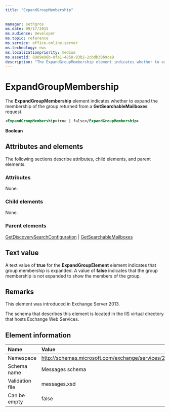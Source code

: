 ```yaml
---
title: "ExpandGroupMembership"
 
 
manager: sethgros
ms.date: 09/17/2015
ms.audience: Developer
ms.topic: reference
ms.service: office-online-server
ms.technology: ews
ms.localizationpriority: medium
ms.assetid: 8989e96b-8fa1-4858-93b2-2cbdb30b9ca9
description: "The ExpandGroupMembership element indicates whether to expand the membership of the group returned from a GetSearchableMailboxes request."
---
```


# ExpandGroupMembership

The **ExpandGroupMembership** element indicates whether to expand the membership of the group returned from a **GetSearchableMailboxes** request. 
  
```XML
<ExpandGroupMembership>true | false</ExpandGroupMembership>
```

 **Boolean**
## Attributes and elements

The following sections describe attributes, child elements, and parent elements.
  
### Attributes

None.
  
### Child elements

None.
  
### Parent elements

[GetDiscoverySearchConfiguration](getdiscoverysearchconfiguration.md) | [GetSearchableMailboxes](getsearchablemailboxes.md)
  
## Text value

A text value of **true** for the **ExpandGroupElement** element indicates that group membership is expanded. A value of **false** indicates that the group membership is not expanded to show the members of the group. 
  
## Remarks

This element was introduced in Exchange Server 2013.
  
The schema that describes this element is located in the IIS virtual directory that hosts Exchange Web Services.
  
## Element information

|**Name**|**Value**|
|:-----|:-----|
|Namespace  <br/> |http://schemas.microsoft.com/exchange/services/2006/messages  <br/> |
|Schema name  <br/> |Messages schema  <br/> |
|Validation file  <br/> |messages.xsd  <br/> |
|Can be empty  <br/> |false  <br/> |
   

